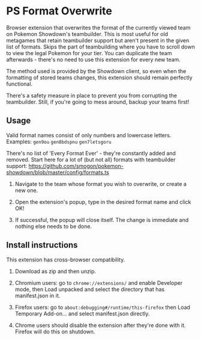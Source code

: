# PS Format Overwrite

Browser extension that overwrites the format of the currently viewed team on Pokemon Showdown's teambuilder. This is most useful for old metagames that retain teambuilder support but aren't present in the given list of formats. Skips the part of teambuilding where you have to scroll down to view the legal Pokemon for your tier. You can duplicate the team afterwards - there's no need to use this extension for every new team.

The method used is provided by the Showdown client, so even when the formatting of stored teams changes, this extension should remain perfectly functional.

There's a safety measure in place to prevent you from corrupting the teambuilder. Still, if you're going to mess around, backup your teams first!

## Usage

Valid format names consist of only numbers and lowercase letters. Examples: `gen9ou` `gen8bdspnu` `gen7letsgoru`

There's no list of 'Every Format Ever' - they're constantly added and removed. Start here for a lot of (but not all) formats with teambuilder support: https://github.com/smogon/pokemon-showdown/blob/master/config/formats.ts

1. Navigate to the team whose format you wish to overwrite, or create a new one.

2. Open the extension's popup, type in the desired format name and click OK!

3. If successful, the popup will close itself. The change is immediate and nothing else needs to be done.

## Install instructions

This extension has cross-browser compatibility.

1. Download as zip and then unzip.

2. Chromium users: go to `chrome://extensions/` and enable Developer mode, then Load unpacked and select the directory that has manifest.json in it.

2. Firefox users: go to `about:debugging#/runtime/this-firefox` then Load Temporary Add-on... and select manifest.json directly.

3. Chrome users should disable the extension after they're done with it. Firefox will do this on shutdown.